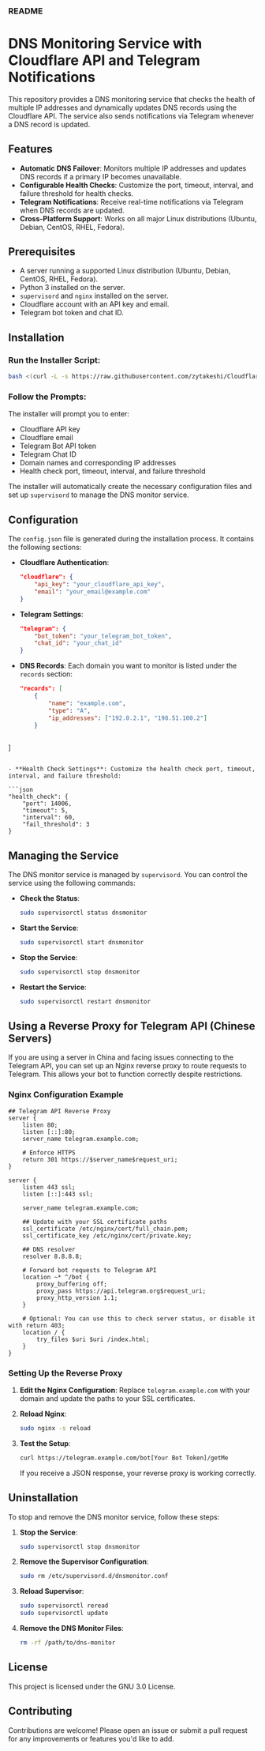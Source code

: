 ### README

# DNS Monitoring Service with Cloudflare API and Telegram Notifications

This repository provides a DNS monitoring service that checks the health of multiple IP addresses and dynamically updates DNS records using the Cloudflare API. The service also sends notifications via Telegram whenever a DNS record is updated.

## Features

- **Automatic DNS Failover**: Monitors multiple IP addresses and updates DNS records if a primary IP becomes unavailable.
- **Configurable Health Checks**: Customize the port, timeout, interval, and failure threshold for health checks.
- **Telegram Notifications**: Receive real-time notifications via Telegram when DNS records are updated.
- **Cross-Platform Support**: Works on all major Linux distributions (Ubuntu, Debian, CentOS, RHEL, Fedora).

## Prerequisites

- A server running a supported Linux distribution (Ubuntu, Debian, CentOS, RHEL, Fedora).
- Python 3 installed on the server.
- `supervisord` and `nginx` installed on the server.
- Cloudflare account with an API key and email.
- Telegram bot token and chat ID.

## Installation

### Run the Installer Script:

```bash
bash <(curl -L -s https://raw.githubusercontent.com/zytakeshi/CloudflareDnsFailoverForVpns/main/setup_dns_monitor.sh)
```

### Follow the Prompts:

The installer will prompt you to enter:

- Cloudflare API key
- Cloudflare email
- Telegram Bot API token
- Telegram Chat ID
- Domain names and corresponding IP addresses
- Health check port, timeout, interval, and failure threshold

The installer will automatically create the necessary configuration files and set up `supervisord` to manage the DNS monitor service.

## Configuration

The `config.json` file is generated during the installation process. It contains the following sections:

- **Cloudflare Authentication**:

  ```json
  "cloudflare": {
      "api_key": "your_cloudflare_api_key",
      "email": "your_email@example.com"
  }
  ```

- **Telegram Settings**:

  ```json
  "telegram": {
      "bot_token": "your_telegram_bot_token",
      "chat_id": "your_chat_id"
  }
  ```

- **DNS Records**: Each domain you want to monitor is listed under the `records` section:

  ```json
  "records": [
      {
          "name": "example.com",
          "type": "A",
          "ip_addresses": ["192.0.2.1", "198.51.100.2"]
      }
 

 ]
  ```

- **Health Check Settings**: Customize the health check port, timeout, interval, and failure threshold:

  ```json
  "health_check": {
      "port": 14006,
      "timeout": 5,
      "interval": 60,
      "fail_threshold": 3
  }
  ```

## Managing the Service

The DNS monitor service is managed by `supervisord`. You can control the service using the following commands:

- **Check the Status**:

  ```bash
  sudo supervisorctl status dnsmonitor
  ```

- **Start the Service**:

  ```bash
  sudo supervisorctl start dnsmonitor
  ```

- **Stop the Service**:

  ```bash
  sudo supervisorctl stop dnsmonitor
  ```

- **Restart the Service**:

  ```bash
  sudo supervisorctl restart dnsmonitor
  ```

## Using a Reverse Proxy for Telegram API (Chinese Servers)

If you are using a server in China and facing issues connecting to the Telegram API, you can set up an Nginx reverse proxy to route requests to Telegram. This allows your bot to function correctly despite restrictions.

### Nginx Configuration Example

```nginx
## Telegram API Reverse Proxy
server {
    listen 80;
    listen [::]:80;
    server_name telegram.example.com;

    # Enforce HTTPS
    return 301 https://$server_name$request_uri;
}

server {
    listen 443 ssl;
    listen [::]:443 ssl;

    server_name telegram.example.com;

    ## Update with your SSL certificate paths
    ssl_certificate /etc/nginx/cert/full_chain.pem;
    ssl_certificate_key /etc/nginx/cert/private.key;

    ## DNS resolver
    resolver 8.8.8.8;

    # Forward bot requests to Telegram API
    location ~* ^/bot {
        proxy_buffering off;
        proxy_pass https://api.telegram.org$request_uri;
        proxy_http_version 1.1;
    }

    # Optional: You can use this to check server status, or disable it with return 403;
    location / {
        try_files $uri $uri /index.html;
    }
}
```

### Setting Up the Reverse Proxy

1. **Edit the Nginx Configuration**: Replace `telegram.example.com` with your domain and update the paths to your SSL certificates.

2. **Reload Nginx**:

   ```bash
   sudo nginx -s reload
   ```

3. **Test the Setup**:

   ```bash
   curl https://telegram.example.com/bot[Your Bot Token]/getMe
   ```

   If you receive a JSON response, your reverse proxy is working correctly.

## Uninstallation

To stop and remove the DNS monitor service, follow these steps:

1. **Stop the Service**:

   ```bash
   sudo supervisorctl stop dnsmonitor
   ```

2. **Remove the Supervisor Configuration**:

   ```bash
   sudo rm /etc/supervisord.d/dnsmonitor.conf
   ```

3. **Reload Supervisor**:

   ```bash
   sudo supervisorctl reread
   sudo supervisorctl update
   ```

4. **Remove the DNS Monitor Files**:

   ```bash
   rm -rf /path/to/dns-monitor
   ```
   
## License

This project is licensed under the GNU 3.0 License.

## Contributing

Contributions are welcome! Please open an issue or submit a pull request for any improvements or features you'd like to add.
